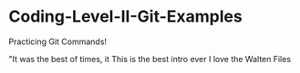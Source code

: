 # Coding-Level-II-Git-Examples
Practicing Git Commands!


"It was the best of times, it
This is the best intro ever
I love the Walten Files
